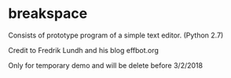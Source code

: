 # breakspace

Consists of prototype program of a simple text editor. (Python 2.7)


Credit to Fredrik Lundh and his blog effbot.org

Only for temporary demo and will be delete before 3/2/2018
